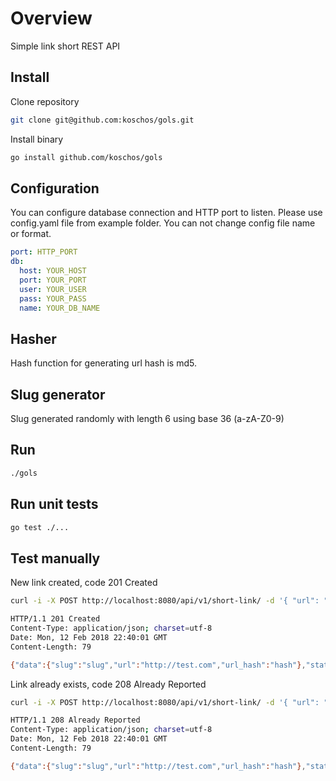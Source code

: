 # Overview

Simple link short REST API

## Install

Clone repository
```bash
git clone git@github.com:koschos/gols.git
```

Install binary
```bash
go install github.com/koschos/gols
```

## Configuration

You can configure database connection and HTTP port to listen.
Please use config.yaml file from example folder.
You can not change config file name or format.

```yaml
port: HTTP_PORT
db:
  host: YOUR_HOST
  port: YOUR_PORT
  user: YOUR_USER
  pass: YOUR_PASS
  name: YOUR_DB_NAME
```

## Hasher

Hash function for generating url hash is md5.

## Slug generator

Slug generated randomly with length 6 using base 36 (a-zA-Z0-9)

## Run

```bash
./gols
```

## Run unit tests

```bash
go test ./...
```

## Test manually

New link created, code 201 Created

```bash
curl -i -X POST http://localhost:8080/api/v1/short-link/ -d '{ "url": "http://test.com" }'

HTTP/1.1 201 Created
Content-Type: application/json; charset=utf-8
Date: Mon, 12 Feb 2018 22:40:01 GMT
Content-Length: 79

{"data":{"slug":"slug","url":"http://test.com","url_hash":"hash"},"status":201}
```

Link already exists, code 208 Already Reported

```bash
curl -i -X POST http://localhost:8080/api/v1/short-link/ -d '{ "url": "http://test.com" }'

HTTP/1.1 208 Already Reported
Content-Type: application/json; charset=utf-8
Date: Mon, 12 Feb 2018 22:40:01 GMT
Content-Length: 79

{"data":{"slug":"slug","url":"http://test.com","url_hash":"hash"},"status":201}
```